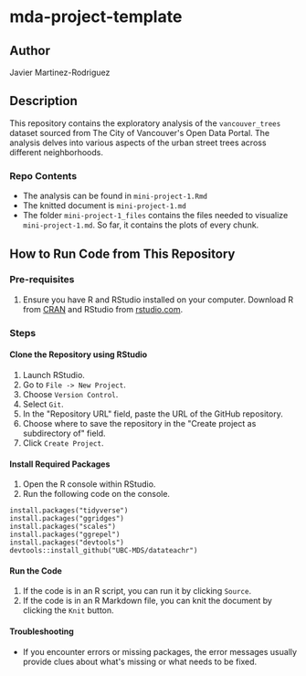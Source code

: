 # mda-project-template

## Author

Javier Martinez-Rodriguez

## Description

This repository contains the exploratory analysis of the `vancouver_trees` dataset sourced from The City of Vancouver's Open Data Portal. The analysis delves into various aspects of the urban street trees across different neighborhoods.

### Repo Contents

* The analysis can be found in `mini-project-1.Rmd`
* The knitted document is `mini-project-1.md`
* The folder `mini-project-1_files` contains the files needed to visualize `mini-project-1.md`. So far, it contains the plots of every chunk. 

## How to Run Code from This Repository

### Pre-requisites
1. Ensure you have R and RStudio installed on your computer. Download R from [CRAN](https://cran.r-project.org/) and RStudio from [rstudio.com](https://www.rstudio.com/).

### Steps

#### Clone the Repository using RStudio
1. Launch RStudio.
2. Go to `File -> New Project`.
3. Choose `Version Control`.
4. Select `Git`.
5. In the "Repository URL" field, paste the URL of the GitHub repository.
6. Choose where to save the repository in the "Create project as subdirectory of" field.
7. Click `Create Project`.

#### Install Required Packages
1. Open the R console within RStudio.
2. Run the following code on the console. 
```
install.packages("tidyverse")
install.packages("ggridges")
install.packages("scales")
install.packages("ggrepel")
install.packages("devtools")
devtools::install_github("UBC-MDS/datateachr")
```

#### Run the Code
1. If the code is in an R script, you can run it by clicking `Source`.
2. If the code is in an R Markdown file, you can knit the document by clicking the `Knit` button.

#### Troubleshooting
- If you encounter errors or missing packages, the error messages usually provide clues about what's missing or what needs to be fixed.
